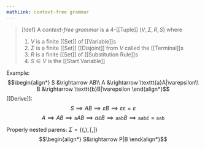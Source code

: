 ```yaml
---
mathLink: context-free grammar
---
```

>[!def]
>A *context-free grammar* is a $4$-[[Tuple]] $(V,\Sigma,R,S)$ where 
>1. $V$ is a finite [[Set]] of [[Variable]]s
>2. $\Sigma$ is a finite [[Set]] [[Disjoint]] from $V$ called the [[Terminal]]s
>3. $R$ is a finite [[Set]] of [[Substitution Rule]]s
>4. $S\in V$ is the [[Start Variable]]


Example: 
$$\begin{align*}
S &\rightarrow AB\\
A &\rightarrow \texttt{a}A|\varepsilon\\
B &\rightarrow \texttt{b}B|\varepsilon
\end{align*}$$
[[Derive]]: $$S\implies AB\implies \varepsilon B\implies \varepsilon\varepsilon=\varepsilon$$
$$A\implies AB\implies \texttt{a}AB\implies a \varepsilon B\implies \texttt{aab}B\implies\texttt{aab}\varepsilon=\texttt{aab}$$

Properly nested parens: $\Sigma=\{(,),[,]\}$
$$\begin{align*}
S&\rightarrow P|B
\end{align*}$$